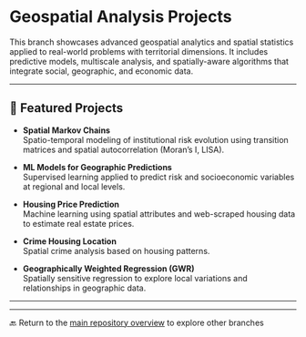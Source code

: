 # Geospatial Analysis Projects

This branch showcases advanced geospatial analytics and spatial statistics applied to real-world problems with territorial dimensions. It includes predictive models, multiscale analysis, and spatially-aware algorithms that integrate social, geographic, and economic data.

---

## 📂 Featured Projects

- **Spatial Markov Chains**  
  Spatio-temporal modeling of institutional risk evolution using transition matrices and spatial autocorrelation (Moran’s I, LISA).

- **ML Models for Geographic Predictions**  
  Supervised learning applied to predict risk and socioeconomic variables at regional and local levels.

- **Housing Price Prediction**  
  Machine learning using spatial attributes and web-scraped housing data to estimate real estate prices.

- **Crime Housing Location**  
  Spatial crime analysis based on housing patterns.

- **Geographically Weighted Regression (GWR)**  
  Spatially sensitive regression to explore local variations and relationships in geographic data.

---

---

🔙 Return to the [main repository overview](https://github.com/Ladinux13/Ladino_Portafolio) to explore other branches
